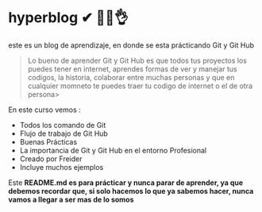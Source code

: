 # hyperblog ✔ 🤷‍♂️👌
este es un blog de aprendizaje, en donde se esta prácticando Git y Git Hub
>Lo bueno de aprender Git y Git Hub es que todos tus proyectos los puedes tener en internet, aprendes formas de ver y manejar tus codigos, la historia, colaborar entre muchas personas y que en cualquier momneto te puedes traer tu codigo de internet o el de otra persona>

En este curso vemos :
* Todos los comando de Git
* Flujo de trabajo de Git Hub
* Buenas Prácticas
* La importancia de Git y Git Hub en el entorno Profesional
* Creado por Freider
* Incluye muchos ejemplos

Este **README.md es para prácticar y nunca parar de aprender, ya que debemos recordar que, si solo hacemos lo que ya sabemos hacer, nunca vamos a llegar a ser mas de lo somos**